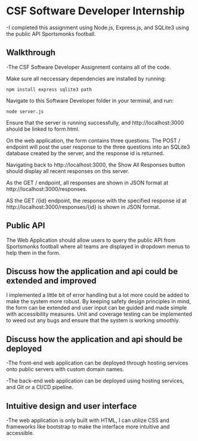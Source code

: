 # CSF Software Developer Internship
-I completed this assignment using Node.js, Express.js, and SQLite3 using the public API Sportsmonks football.


## Walkthrough

-The CSF Software Developer Assignment contains all of the code. 

Make sure all neccessary dependencies are installed by running:
```
npm install express sqlite3 path
```
Navigate to this Software Developer folder in your terminal, and run:
```
node server.js
```
Ensure that the server is running successfully, and http://localhost:3000 should be linked to form.html.

On the web application, the form contains three questions. The POST / endpoint will post the user response to the three questions into an SQLite3 database created by the server, and the response id is returned.

Navigating back to http://localhost:3000, the Show All Responses button should display all recent responses on this server.

As the GET / endpoint, all responses are shown in JSON format at http://localhost:3000/responses.

AS the GET /{id} endpoint, the response with the specified response id at http://localhost:3000/responses/{id} is shown in JSON format.

## Public API
The Web Application should allow users to query the public API from Sportsmonks football where all teams are displayed in dropdown menus to help them in the form. 

## Discuss how the application and api could be extended and improved
I implemented a little bit of error handling but a lot more could be added to make the system more robust. By keeping safety design principles in mind, the form can be extended and user input can be guided and made simple with accessibility measures. Unit and coverage testing can be implemented to weed out any bugs and ensure that the system is working smoothly.

## Discuss how the application and api should be deployed
-The front-end web application can be deployed through hosting services onto public servers with custom domain names.

-The back-end web application can be deployed using hosting services, and Git or a CI/CD pipeline.

## Intuitive design and user interface
-The web application is only built with HTML, I can utilize CSS and frameworks like bootstrap to make the interface more intuitive and accessible. 